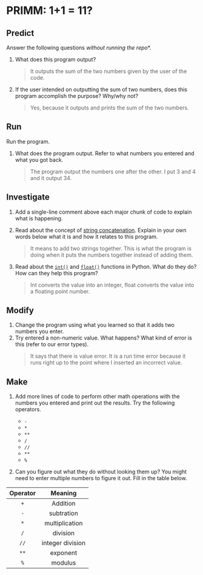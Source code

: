 # PRIMM: 1+1 = 11?

## Predict
Answer the following questions *without running the repo**.

1. What does this program output?
    > It outputs the sum of the two numbers given by the user of the code.

2. If the user intended on outputting the sum of two numbers, does this program accomplish the purpose? Why/why not?
    > Yes, because it outputs and prints the sum of the two numbers.

## Run
Run the program. 

1. What does the program output. Refer to what numbers you entered and what you got back.
    > The program output the numbers one after the other. I put 3 and 4 and it output 34.


## Investigate
1. Add a single-line comment above each major chunk of code to explain what is happening.
2. Read about the concept of [string concatenation](https://www.w3schools.com/python/gloss_python_string_concatenation.asp). Explain in your own words below what it is and how it relates to this program.
    > It means to add two strings together. This is what the program is doing when it puts the numbers together instead of adding them.

3. Read about the [`int()`](https://www.w3schools.com/python/ref_func_int.asp) and [`float()`](https://www.w3schools.com/python/ref_func_float.asp) functions in Python. What do they do? How can they help this program?
    > Int converts the value into an integer, float converts the value into a floating point number. 

## Modify
1. Change the program using what you learned so that it adds two numbers you enter.
2. Try entered a non-numeric value. What happens? What kind of error is this (refer to our error types).
    > It says that there is value error. It is a run time error because it runs right up to the point where I inserted an incorrect value.

## Make
1. Add more lines of code to perform other math operations with the numbers you entered and print out the results. Try the following operators. 
    - `-`
    - `*`
    - `**`
    - `/`
    - `//`
    - `**`
    - `%`

2. Can you figure out what they do without looking them up? You might need to enter multiple numbers to figure it out. Fill in the table below.

| Operator | Meaning |
|  :---:    |   :---:   |  
|   `+`    | Addition |
|   `-`    | subtration |
|   `*`    | multiplication |
|   `/`    | division |
|   `//`    | integer division |
|   `**`    | exponent |
|   `%`    | modulus |

